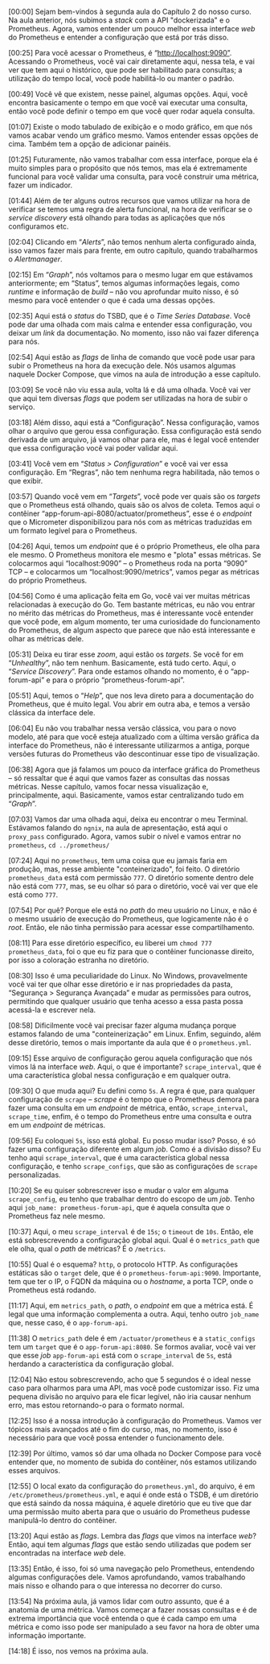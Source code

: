 \[00:00\] Sejam bem-vindos à segunda aula do Capítulo 2 do nosso curso. Na aula anterior, nós subimos a _stack_ com a API "dockerizada" e o Prometheus. Agora, vamos entender um pouco melhor essa interface _web_ do Prometheus e entender a configuração que está por trás disso.

\[00:25\] Para você acessar o Prometheus, é “[http://localhost:9090”](http://localhost:9090%E2%80%9D). Acessando o Prometheus, você vai cair diretamente aqui, nessa tela, e vai ver que tem aqui o histórico, que pode ser habilitado para consultas; a utilização do tempo local, você pode habilitá-lo ou manter o padrão.

\[00:49\] Você vê que existem, nesse painel, algumas opções. Aqui, você encontra basicamente o tempo em que você vai executar uma consulta, então você pode definir o tempo em que você quer rodar aquela consulta.

\[01:07\] Existe o modo tabulado de exibição e o modo gráfico, em que nós vamos acabar vendo um gráfico mesmo. Vamos entender essas opções de cima. Também tem a opção de adicionar painéis.

\[01:25\] Futuramente, não vamos trabalhar com essa interface, porque ela é muito simples para o propósito que nós temos, mas ela é extremamente funcional para você validar uma consulta, para você construir uma métrica, fazer um indicador.

\[01:44\] Além de ter alguns outros recursos que vamos utilizar na hora de verificar se temos uma regra de alerta funcional, na hora de verificar se o _service discovery_ está olhando para todas as aplicações que nós configuramos etc.

\[02:04\] Clicando em “_Alerts_”, não temos nenhum alerta configurado ainda, isso vamos fazer mais para frente, em outro capítulo, quando trabalharmos o _Alertmanager_.

\[02:15\] Em “_Graph_”, nós voltamos para o mesmo lugar em que estávamos anteriormente; em “Status”, temos algumas informações legais, como _runtime_ e informação de _build_ – não vou aprofundar muito nisso, é só mesmo para você entender o que é cada uma dessas opções.

\[02:35\] Aqui está o _status_ do TSBD, que é o _Time Series Database_. Você pode dar uma olhada com mais calma e entender essa configuração, vou deixar um _link_ da documentação. No momento, isso não vai fazer diferença para nós.

\[02:54\] Aqui estão as _flags_ de linha de comando que você pode usar para subir o Prometheus na hora da execução dele. Nós usamos algumas naquele Docker Compose, que vimos na aula de introdução a esse capítulo.

\[03:09\] Se você não viu essa aula, volta lá e dá uma olhada. Você vai ver que aqui tem diversas _flags_ que podem ser utilizadas na hora de subir o serviço.

\[03:18\] Além disso, aqui está a “Configuração”. Nessa configuração, vamos olhar o arquivo que gerou essa configuração. Essa configuração está sendo derivada de um arquivo, já vamos olhar para ele, mas é legal você entender que essa configuração você vai poder validar aqui.

\[03:41\] Você vem em “_Status > Configuration_” e você vai ver essa configuração. Em “Regras”, não tem nenhuma regra habilitada, não temos o que exibir.

\[03:57\] Quando você vem em “_Targets_”, você pode ver quais são os _targets_ que o Prometheus está olhando, quais são os alvos de coleta. Temos aqui o contêiner “app-forum-api-8080/actuator/prometheus”, esse é o _endpoint_ que o Micrometer disponibilizou para nós com as métricas traduzidas em um formato legível para o Prometheus.

\[04:26\] Aqui, temos um _endpoint_ que é o próprio Prometheus, ele olha para ele mesmo. O Prometheus monitora ele mesmo e "plota" essas métricas. Se colocarmos aqui “localhost:9090” – o Prometheus roda na porta “9090” TCP – e colocarmos um “localhost:9090/metrics”, vamos pegar as métricas do próprio Prometheus.

\[04:56\] Como é uma aplicação feita em Go, você vai ver muitas métricas relacionadas à execução do Go. Tem bastante métricas, eu não vou entrar no mérito das métricas do Prometheus, mas é interessante você entender que você pode, em algum momento, ter uma curiosidade do funcionamento do Prometheus, de algum aspecto que parece que não está interessante e olhar as métricas dele.

\[05:31\] Deixa eu tirar esse _zoom_, aqui estão os _targets_. Se você for em “_Unhealthy_”, não tem nenhum. Basicamente, está tudo certo. Aqui, o “_Service Discovery_”. Para onde estamos olhando no momento, é o “app-forum-api” e para o próprio “prometheus-forum-api”.

\[05:51\] Aqui, temos o “_Help_”, que nos leva direto para a documentação do Prometheus, que é muito legal. Vou abrir em outra aba, e temos a versão clássica da interface dele.

\[06:04\] Eu não vou trabalhar nessa versão clássica, vou para o novo modelo, até para que você esteja atualizado com a última versão gráfica da interface do Prometheus, não é interessante utilizarmos a antiga, porque versões futuras do Prometheus vão descontinuar esse tipo de visualização.

\[06:38\] Agora que já falamos um pouco da interface gráfica do Prometheus – só ressaltar que é aqui que vamos fazer as consultas das nossas métricas. Nesse capítulo, vamos focar nessa visualização e, principalmente, aqui. Basicamente, vamos estar centralizando tudo em “_Graph_”.

\[07:03\] Vamos dar uma olhada aqui, deixa eu encontrar o meu Terminal. Estávamos falando do `ngnix`, na aula de apresentação, está aqui o `proxy_pass` configurado. Agora, vamos subir o nível e vamos entrar no `prometheus`, `cd ../prometheus/`

\[07:24\] Aqui no `prometheus`, tem uma coisa que eu jamais faria em produção, mas, nesse ambiente "conteinerizado", foi feito. O diretório `prometheus_data` está com permissão `777`. O diretório somente dentro dele não está com `777`, mas, se eu olhar só para o diretório, você vai ver que ele está como `777`.

\[07:54\] Por quê? Porque ele está no _path_ do meu usuário no Linux, e não é o mesmo usuário de execução do Prometheus, que logicamente não é o _root_. Então, ele não tinha permissão para acessar esse compartilhamento.

\[08:11\] Para esse diretório específico, eu liberei um `chmod 777 prometheus_data`, foi o que eu fiz para que o contêiner funcionasse direito, por isso a coloração estranha no diretório.

\[08:30\] Isso é uma peculiaridade do Linux. No Windows, provavelmente você vai ter que olhar esse diretório e ir nas propriedades da pasta, “Segurança > Segurança Avançada” e mudar as permissões para outros, permitindo que qualquer usuário que tenha acesso a essa pasta possa acessá-la e escrever nela.

\[08:58\] Dificilmente você vai precisar fazer alguma mudança porque estamos falando de uma "conteinerização" em Linux. Enfim, seguindo, além desse diretório, temos o mais importante da aula que é o `prometheus.yml`.

\[09:15\] Esse arquivo de configuração gerou aquela configuração que nós vimos lá na interface _web_. Aqui, o que é importante? `scrape_interval`, que é uma característica global nessa configuração e em qualquer outra.

\[09:30\] O que muda aqui? Eu defini como `5s`. A regra é que, para qualquer configuração de `scrape` – _scrape_ é o tempo que o Prometheus demora para fazer uma consulta em um _endpoint_ de métrica, então, `scrape_interval`, `scrape_time`, enfim, é o tempo do Prometheus entre uma consulta e outra em um _endpoint_ de métricas.

\[09:56\] Eu coloquei `5s`, isso está global. Eu posso mudar isso? Posso, é só fazer uma configuração diferente em algum _job_. Como é a divisão disso? Eu tenho aqui `scrape_interval`, que é uma característica global nessa configuração, e tenho `scrape_configs`, que são as configurações de `scrape` personalizadas.

\[10:20\] Se eu quiser sobrescrever isso e mudar o valor em alguma `scrape_config`, eu tenho que trabalhar dentro do escopo de um _job_. Tenho aqui `job_name: prometheus-forum-api`, que é aquela consulta que o Prometheus faz nele mesmo.

\[10:37\] Aqui, o meu `scrape_interval` é de `15s`; o `timeout` de `10s`. Então, ele está sobrescrevendo a configuração global aqui. Qual é o `metrics_path` que ele olha, qual o _path_ de métricas? É o `/metrics`.

\[10:55\] Qual é o esquema? `http`, o protocolo HTTP. As configurações estáticas são o `target` dele, que é o `prometheus-forum-api:9090`. Importante, tem que ter o IP, o FQDN da máquina ou o _hostname_, a porta TCP, onde o Prometheus está rodando.

\[11:17\] Aqui, em `metrics_path`, o _path_, o _endpoint_ em que a métrica está. É legal que uma informação complementa a outra. Aqui, tenho outro `job_name` que, nesse caso, é o `app-forum-api`.

\[11:38\] O `metrics_path` dele é em `/actuator/prometheus` e a `static_configs` tem um `target` que é o `app-forum-api:8080`. Se formos avaliar, você vai ver que esse _job_ `app-forum-api` está com o `scrape_interval` de `5s`, está herdando a característica da configuração global.

\[12:04\] Não estou sobrescrevendo, acho que 5 segundos é o ideal nesse caso para olharmos para uma API, mas você pode customizar isso. Fiz uma pequena divisão no arquivo para ele ficar legível, não iria causar nenhum erro, mas estou retornando-o para o formato normal.

\[12:25\] Isso é a nossa introdução à configuração do Prometheus. Vamos ver tópicos mais avançados até o fim do curso, mas, no momento, isso é necessário para que você possa entender o funcionamento dele.

\[12:39\] Por último, vamos só dar uma olhada no Docker Compose para você entender que, no momento de subida do contêiner, nós estamos utilizando esses arquivos.

\[12:55\] O local exato da configuração do `prometheus.yml`, do arquivo, é em `/etc/prometheus/prometheus.yml`, e aqui é onde está o TSDB, é um diretório que está saindo da nossa máquina, é aquele diretório que eu tive que dar uma permissão muito aberta para que o usuário do Prometheus pudesse manipulá-lo dentro do contêiner.

\[13:20\] Aqui estão as _flags_. Lembra das _flags_ que vimos na interface _web_? Então, aqui tem algumas _flags_ que estão sendo utilizadas que podem ser encontradas na interface _web_ dele.

\[13:35\] Então, é isso, foi só uma navegação pelo Prometheus, entendendo algumas configurações dele. Vamos aprofundando, vamos trabalhando mais nisso e olhando para o que interessa no decorrer do curso.

\[13:54\] Na próxima aula, já vamos lidar com outro assunto, que é a anatomia de uma métrica. Vamos começar a fazer nossas consultas e é de extrema importância que você entenda o que é cada campo em uma métrica e como isso pode ser manipulado a seu favor na hora de obter uma informação importante.

\[14:18\] É isso, nos vemos na próxima aula.
